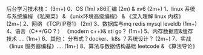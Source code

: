 后台学习技术栈：
(3m+) 0、OS
	(1m) x86汇编
	(2m) & xv6
(2m+) 1、linux 系统与系统编程
	《私房菜》 
	&  《unix环境高级编程》
	& 《深入理解 linux 内核》
(2m+) 2、网络
	《TCP/IP卷1》
(2m)  3、数据库与mq
	redis mysql leveldb
(1m+) 4、语言（C++/GO ? ）
	《modern c++》& stl
	go？
(1m+) 5、内存数据库&缓存技术
	….
(1m+) 6、其他：
	分布式？docker、k8s ？系统设计？
(2m+) 7、实战
	《linux 服务器编程》….
(1m+) 8、算法与数据结构基础
	leetcode & 《算法导论》